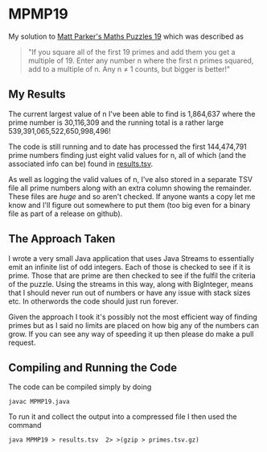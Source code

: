 # MPMP19
My solution to [Matt Parker's Maths Puzzles 19](https://www.think-maths.co.uk/19challenge) which was described as

> "If you square all of the first 19 primes and add them you get a multiple of 19. Enter any number n where the first n primes squared, add to a multiple of n. Any n ≠ 1 counts, but bigger is better!"

## My Results

The current largest value of n I've been able to find is 1,864,637 where the prime number is 30,116,309 and the running total is a rather large 539,391,065,522,650,998,496!

The code is still running and to date has processed the first 144,474,791 prime numbers finding just eight valid values for n, all of which (and the associated info can be) found in [results.tsv](./results.tsv).

As well as logging the valid values of n, I've also stored in a separate TSV file all prime numbers along with an extra column showing the remainder. These files are *huge* and so aren't checked. If anyone wants a copy let me know and I'll figure out somewhere to put them (too big even for a binary file as part of a release on github).

## The Approach Taken

I wrote a very small Java application that uses Java Streams to essentially emit an infinite list of odd integers. Each of those is checked to see if it is prime. Those that are prime are then checked to see if the fulfil the criteria of the puzzle. Using the streams in this way, along with BigInteger, means that I should never run out of numbers or have any issue with stack sizes etc. In otherwords the code should just run forever.

Given the approach I took it's possibly not the most efficient way of finding primes but as I said no limits are placed on how big any of the numbers can grow. If you can see any way of speeding it up then please do make a pull request.

## Compiling and Running the Code

The code can be compiled simply by doing

```
javac MPMP19.java
```

To run it and collect the output into a compressed file I then used the command

```
java MPMP19 > results.tsv  2> >(gzip > primes.tsv.gz)
```
